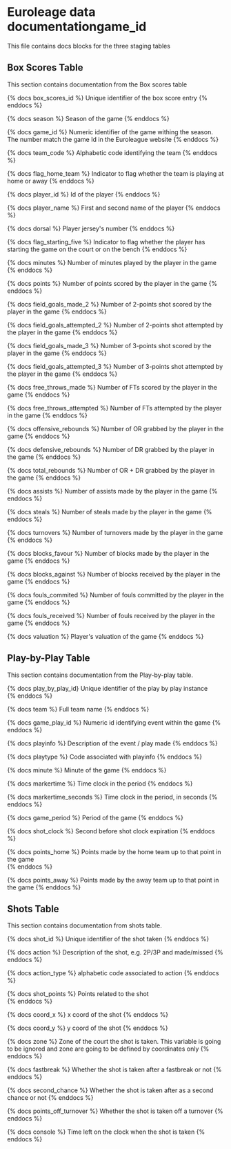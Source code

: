 # Euroleage data documentationgame_id

This file contains docs blocks for the three staging tables

## Box Scores Table

This section contains documentation from the Box scores table

{% docs box_scores_id %}
Unique identifier of the box score entry
{% enddocs %}

{% docs season %}
Season of the game
{% enddocs %}

{% docs game_id %}
Numeric identifier of the game withing the season. The number match the game Id in the Euroleague website
{% enddocs %}

{% docs team_code %}
Alphabetic code identifying the team
{% enddocs %}

{% docs flag_home_team %}
Indicator to flag whether the team is playing at home or away
{% enddocs %}

{% docs player_id %}
Id of the player
{% enddocs %}

{% docs player_name %}
First and second name of the player
{% enddocs %}

{% docs dorsal %}
Player jersey's number
{% enddocs %}

{% docs flag_starting_five %}
Indicator to flag whether the player has starting the game on the court or on the bench
{% enddocs %}

{% docs minutes %}
Number of minutes played by the player in the game
{% enddocs %}

{% docs points %}
Number of points scored by the player in the game
{% enddocs %}

{% docs field_goals_made_2 %}
Number of 2-points shot scored by the player in the game
{% enddocs %}

{% docs field_goals_attempted_2 %}
Number of 2-points shot attempted by the player in the game
{% enddocs %}

{% docs field_goals_made_3 %}
Number of 3-points shot scored by the player in the game
{% enddocs %}

{% docs field_goals_attempted_3 %}
Number of 3-points shot attempted by the player in the game
{% enddocs %}

{% docs free_throws_made %}
Number of FTs scored by the player in the game
{% enddocs %}

{% docs free_throws_attempted %}
Number of FTs attempted by the player in the game
{% enddocs %}

{% docs offensive_rebounds %}
Number of OR grabbed by the player in the game
{% enddocs %}

{% docs defensive_rebounds %}
Number of DR grabbed by the player in the game
{% enddocs %}

{% docs total_rebounds %}
Number of OR + DR grabbed by the player in the game
{% enddocs %}

{% docs assists %}
Number of assists made by the player in the game
{% enddocs %}

{% docs steals %}
Number of steals made by the player in the game
{% enddocs %}

{% docs turnovers %}
Number of turnovers made by the player in the game
{% enddocs %}

{% docs blocks_favour %}
Number of blocks made by the player in the game
{% enddocs %}

{% docs blocks_against %}
Number of blocks received by the player in the game
{% enddocs %}

{% docs fouls_commited %}
Number of fouls committed by the player in the game
{% enddocs %}

{% docs fouls_received %}
Number of fouls received by the player in the game
{% enddocs %}

{% docs valuation %}
Player's valuation of the game
{% enddocs %}

## Play-by-Play Table

This section contains documentation from the Play-by-play table.

{% docs play_by_play_id}
Unique identifier of the play by play instance  
{% enddocs %}

{% docs team %}
Full team name
{% enddocs %}

{% docs game_play_id %}
Numeric id identifying event within the game
{% enddocs %}

{% docs playinfo %}
Description of the event / play made
{% enddocs %}

{% docs playtype %}
Code associated with playinfo
{% enddocs %}

{% docs minute %}
Minute of the game
{% enddocs %}

{% docs markertime %}
Time clock in the period
{% enddocs %}

{% docs markertime_seconds %}
Time clock in the period, in seconds
{% enddocs %}

{% docs game_period %}
Period of the game
{% enddocs %}

{% docs shot_clock %}
Second before shot clock expiration
{% enddocs %}

{% docs points_home %}
Points made by the home team up to that point in the game  
{% enddocs %}

{% docs points_away %}
Points made by the away team up to that point in the game
{% enddocs %}

## Shots Table

This section contains documentation from shots table.

{% docs shot_id %}
Unique identifier of the shot taken
{% enddocs %}

{% docs action %}
Description of the shot, e.g. 2P/3P and made/missed
{% enddocs %}

{% docs action_type %}
alphabetic code associated to action
{% enddocs %}

{% docs shot_points %}
Points related to the shot  
{% enddocs %}

{% docs coord_x %}
x coord of the shot
{% enddocs %}

{% docs coord_y %}
y coord of the shot
{% enddocs %}

{% docs zone %}
Zone of the court the shot is taken. This variable is going to be ignored and zone are going to be defined by coordinates only
{% enddocs %}

{% docs fastbreak %}
Whether the shot is taken after a fastbreak or not
{% enddocs %}

{% docs second_chance %}
Whether the shot is taken after as a second chance or not
{% enddocs %}

{% docs points_off_turnover %}
Whether the shot is taken off a turnover
{% enddocs %}

{% docs console %}
Time left on the clock when the shot is taken
{% enddocs %}
